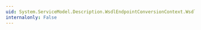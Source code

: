 ```yaml
---
uid: System.ServiceModel.Description.WsdlEndpointConversionContext.WsdlPort
internalonly: False
---
```

